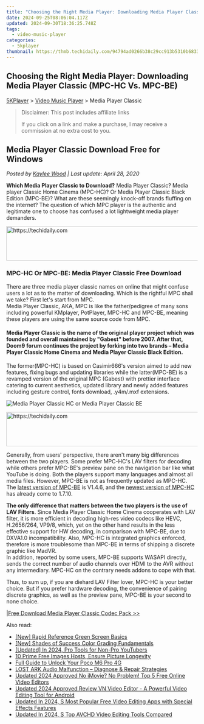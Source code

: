 ```yaml
---
title: "Choosing the Right Media Player: Downloading Media Player Classic (MPC-HC Vs. MPC-BE)"
date: 2024-09-25T08:06:04.117Z
updated: 2024-09-30T18:36:25.748Z
tags:
  - video-music-player
categories:
  - 5kplayer
thumbnail: https://thmb.techidaily.com/94794ad0266b38c29cc913b5310b6833aba7a42cc29cc084bb2db9c76fd1be31.jpg
---
```


## Choosing the Right Media Player: Downloading Media Player Classic (MPC-HC Vs. MPC-BE)

[5KPlayer](https://tools.techidaily.com/5kplayer/products/) \> [Video Music Player](https://tools.techidaily.com/5kplayer/video-music-player/) \> Media Player Classic 

>  Disclaimer: This post includes affiliate links
>
>  If you click on a link and make a purchase, I may receive a commission at no extra cost to you.
>

## Media Player Classic Download Free for Windows

 _Posted by [Kaylee Wood](https://www.quora.com/profile/Amanda-Hu-21) | Last update: April 28, 2020_ 

**Which Media Player Classic to Download?**  Media Player Classic? Media player Classic Home Cinema (MPC-HC)? Or Media Player Classic Black Edition (MPC-BE)? What are these seemingly knock-off brands fluffing on the internet? The question of which MPC player is the authentic and legitimate one to choose has confused a lot lightweight media player demanders.

<!-- affiliate ads begin -->
<a href="https://appsumo.8odi.net/c/5597632/2075461/7443" target="_top" id="2075461">
  <img src="//a.impactradius-go.com/display-ad/7443-2075461" border="0" alt="https://techidaily.com" width="728" height="90"/>
</a>
<img height="0" width="0" src="https://appsumo.8odi.net/i/5597632/2075461/7443" style="position:absolute;visibility:hidden;" border="0" />
<!-- affiliate ads end -->

### MPC-HC Or MPC-BE: Media Player Classic Free Download

There are three media player classic names on online that might confuse users a lot as to the matter of downloading. Which is the rightful MPC shall we take? First let's start from MPC.  
 Media Player Classic, AKA, MPC is like the father/pedigree of many sons including powerful KMplayer, PotPlayer, MPC-HC and MPC-BE, meaning these players are using the same source code from MPC.

#### Media Player Classic is the name of the original player project which was founded and overall maintained by "Gabest" before 2007\. After that, Doom9 forum continues the project by forking into two brands – Media Player Classic Home Cinema and Media Player Classic Black Edition.

 The former(MPC-HC) is based on Casimir666's version aimed to add new features, fixing bugs and updating libraries while the latter(MPC-BE) is a revamped version of the original MPC (Gabest) with prettier interface catering to current aesthetics, updated library and newly added features including gesture control, fonts download, .y4m/.mxf extensions.

![Media Player Classic HC or Media Player Classic BE](https://www.5kplayer.com/video-music-player/img/mpc-be-hc-main.jpg)

<!-- affiliate ads begin -->
<a href="https://ephamedtechinc.pxf.io/c/5597632/2123509/26400" target="_top" id="2123509">
  <img src="//a.impactradius-go.com/display-ad/26400-2123509" border="0" alt="https://techidaily.com" width="728" height="90"/>
</a>
<img height="0" width="0" src="https://ephamedtechinc.pxf.io/i/5597632/2123509/26400" style="position:absolute;visibility:hidden;" border="0" />
<!-- affiliate ads end -->

 Generally, from users' perspective, there aren't many big differences between the two players. Some prefer MPC-HC's LAV filters for decoding while others prefer MPC-BE's preview pane on the navigation bar like what YouTube is doing. Both the players support many languages and almost all media files. However, MPC-BE is not as frequently updated as MPC-HC. The [latest version of MPC-BE](http://forum.doom9.org/showthread.php?t=165890&highlight=media+player+classic+black+edition) is V1.4.6, and the [newest version of MPC-HC](https://mpc-hc.org/changelog/) has already come to 1.7.10.

**The only difference that matters between the two players is the use of LAV Filters**. Since Media Player Classic Home Cinema cooperates with LAV filter, it is more efficient in decoding high-res video codecs like HEVC, H.2656/264, VP9/8, which, yet on the other hand results in the less effective support for HW decoding, in comparison with MPC-BE, due to DXVA1.0 incompatibility. Also, MPC-HC is integrated graphics enforced, therefore is more troublesome than MPC-BE in terms of shipping a discrete graphic like MadVR.  
 In addition, reported by some users, MPC-BE supports WASAPI directly, sends the correct number of audio channels over HDMI to the AVR without any intermediary. MPC-HC on the contrary needs addons to cope with that.

 Thus, to sum up, if you are diehard LAV Filter lover, MPC-HC is your better choice. But if you prefer hardware decoding, the convenience of pairing discrete graphics, as well as the preview pane, MPC-BE is your second to none choice.

[|Free Download Media Player Classic Codec Pack >>](https://tools.techidaily.com/5kplayer/video-music-player/)

<ins class="adsbygoogle"
     style="display:block"
     data-ad-format="autorelaxed"
     data-ad-client="ca-pub-7571918770474297"
     data-ad-slot="1223367746"></ins>

<ins class="adsbygoogle"
     style="display:block"
     data-ad-client="ca-pub-7571918770474297"
     data-ad-slot="8358498916"
     data-ad-format="auto"
     data-full-width-responsive="true"></ins>

<span class="atpl-alsoreadstyle">Also read:</span>
<div><ul>
<li><a href="https://youtube-blog.techidaily.com/apid-reference-green-screen-basics/"><u>[New] Rapid Reference Green Screen Basics</u></a></li>
<li><a href="https://extra-guidance.techidaily.com/new-shades-of-success-color-grading-fundamentals/"><u>[New] Shades of Success Color Grading Fundamentals</u></a></li>
<li><a href="https://youtube-zero.techidaily.com/ed-in-2024-pro-tools-for-non-pro-youtubers/"><u>[Updated] In 2024, Pro Tools for Non-Pro YouTubers</u></a></li>
<li><a href="https://extra-information.techidaily.com/10-prime-free-images-hosts-ensure-picture-longevity/"><u>10 Prime Free Images Hosts, Ensure Picture Longevity</u></a></li>
<li><a href="https://easy-unlock-android.techidaily.com/full-guide-to-unlock-your-poco-m6-pro-4g-by-drfone-android/"><u>Full Guide to Unlock Your Poco M6 Pro 4G</u></a></li>
<li><a href="https://win-blog.techidaily.com/lost-ark-audio-malfunction-diagnose-and-repair-strategies/"><u>LOST ARK Audio Malfunction – Diagnose & Repair Strategies</u></a></li>
<li><a href="https://video-creation-software.techidaily.com/updated-2024-approved-no-imovie-no-problem-top-5-free-online-video-editors/"><u>Updated 2024 Approved No iMovie? No Problem! Top 5 Free Online Video Editors</u></a></li>
<li><a href="https://video-creation-software.techidaily.com/updated-2024-approved-review-vn-video-editor-a-powerful-video-editing-tool-for-android/"><u>Updated 2024 Approved Review VN Video Editor - A Powerful Video Editing Tool for Android</u></a></li>
<li><a href="https://video-creation-software.techidaily.com/updated-in-2024-s-most-popular-free-video-editing-apps-with-special-effects-features/"><u>Updated In 2024, S Most Popular Free Video Editing Apps with Special Effects Features</u></a></li>
<li><a href="https://video-creation-software.techidaily.com/updated-in-2024-s-top-avchd-video-editing-tools-compared/"><u>Updated In 2024, S Top AVCHD Video Editing Tools Compared</u></a></li>
</ul></div>

